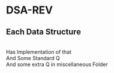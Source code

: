 # DSA-REV
## Each Data Structure
<br>Has Implementation of that
<br>And Some Standard Q 
<br>And some extra Q in miscellaneous Folder
